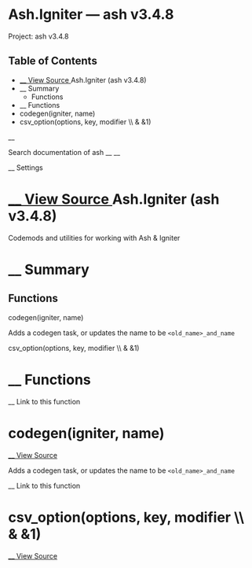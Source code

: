# Ash.Igniter — ash v3.4.8

Project: ash v3.4.8

## Table of Contents

- [ __ View Source ](external_link) Ash.Igniter (ash v3.4.8)
- __ Summary
  - Functions
- __ Functions
- codegen(igniter, name)
- csv_option(options, key, modifier \\\ & &1)

__

Search documentation of ash __ __

__ Settings

#  [ __ View Source ](external_link) Ash.Igniter (ash v3.4.8)

Codemods and utilities for working with Ash & Igniter

#  __ Summary

##  Functions

codegen(igniter, name)

Adds a codegen task, or updates the name to be `<old_name>_and_name`

csv_option(options, key, modifier \\\ & &1)

#  __ Functions

__ Link to this function

# codegen(igniter, name)

[ __ View Source ](external_link)

Adds a codegen task, or updates the name to be `<old_name>_and_name`

__ Link to this function

# csv_option(options, key, modifier \\\ & &1)

[ __ View Source ](external_link)
